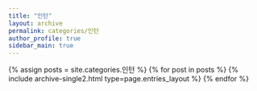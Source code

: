 ```yaml
---
title: "인턴"
layout: archive
permalink: categories/인턴
author_profile: true
sidebar_main: true
---
```


{% assign posts = site.categories.인턴 %}
{% for post in posts %} {% include archive-single2.html type=page.entries_layout %} {% endfor %}

